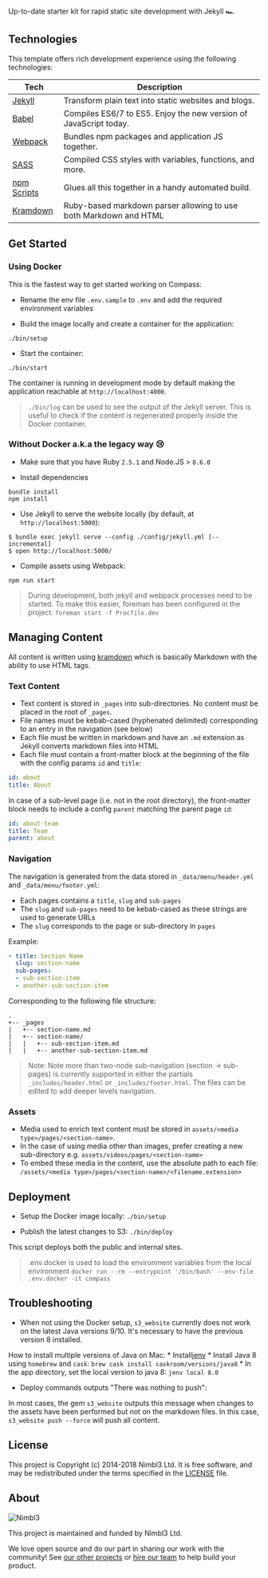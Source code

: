 Up-to-date starter kit for rapid static site development with Jekyll 🏎

## Technologies

This template offers rich development experience using the following technologies:

| **Tech**                                          | **Description**                                                   |
|---------------------------------------------------|-------------------------------------------------------------------|
| [Jekyll](https://jekyllrb.com/)                   | Transform plain text into static websites and blogs.              |  
| [Babel](http://babeljs.io)                        | Compiles ES6/7 to ES5. Enjoy the new version of JavaScript today. |
| [Webpack](https://webpack.js.org)                 | Bundles npm packages and application JS together.                 |
| [SASS](http://sass-lang.com/)                     | Compiled CSS styles with variables, functions, and more.          | 
| [npm Scripts](https://docs.npmjs.com/misc/scripts)| Glues all this together in a handy automated build.               | 
| [Kramdown](https://kramdown.gettalong.org/)       | Ruby-based markdown parser allowing to use both Markdown and HTML | 

## Get Started

### Using Docker

This is the fastest way to get started working on Compass:

* Rename the env file `.env.sample` to `.env` and add the required environment variables

* Build the image locally and create a container for the application: 

```shell
./bin/setup
```

* Start the container:

```shell
./bin/start
```

The container is running in development mode by default making the application reachable at `http://localhost:4000`.

> `./bin/log` can be used to see the output of the Jekyll server. This is useful to check if the content is regenerated 
properly inside the Docker container.

### Without Docker a.k.a the legacy way 😢

* Make sure that you have Ruby `2.5.1` and Node.JS > `8.6.0`

* Install dependencies

```shell
bundle install
npm install
```

* Use Jekyll to serve the website locally (by default, at `http://localhost:5000`):

```shell
$ bundle exec jekyll serve --config ./config/jekyll.yml [--incremental]
$ open http://localhost:5000/
```

* Compile assets using Webpack: 

```shell
npm run start
```

> During development, both jekyll and webpack processes need to be started. To make this easier, foreman has been 
configured in the project: `foreman start -f Procfile.dev`

## Managing Content

All content is written using [kramdown](https://kramdown.gettalong.org/) which is basically Markdown with the ability to use HTML tags. 

### Text Content

* Text content is stored in `_pages` into sub-directories. No content must be placed in the root of `_pages`.
* File names must be kebab-cased (hyphenated delimited) corresponding to an entry in the navigation (see below) 
* Each file must be written in markdown and have an `.md` extension as Jekyll converts markdown files into HTML
* Each file must contain a front-matter block at the beginning of the file with the config params `id` and `title`:

```yaml
id: about
title: About
```

In case of a sub-level page (i.e. not in the root directory), the front-matter block needs to include a config `parent` matching the parent page `id`:

```yaml
id: about-team
title: Team
parent: about
```

### Navigation

The navigation is generated from the data stored in `_data/menu/header.yml` and `_data/menu/footer.yml`:

* Each pages contains a `title`, `slug` and `sub-pages`
* The `slug` and `sub-pages` need to be kebab-cased as these strings are used to generate URLs
* The `slug` corresponds to the page or sub-directory in `pages`

Example:

```yaml
- title: Section Name
  slug: section-name
  sub-pages:
  - sub-section-item
  - another-sub-section-item
```

Corresponding to the following file structure:

```ascii
.
+-- _pages
|   +-- section-name.md
|   +-- section-name/
|   |   +-- sub-section-item.md
|   |   +-- another-sub-section-item.md
```

> Note: Note more than two-node sub-navigation (section -> sub-pages) is currently supported in either the partials 
`_includes/header.html` or  `_includes/footer.html`. The files can be edited to add deeper levels navigation.

### Assets

* Media used to enrich text content must be stored in `assets/<media type>/pages/<section-name>`. 
* In the case of using media other than images, prefer creating a new sub-directory e.g. `assets/videos/pages/<section-name>` 
* To embed these media in the content, use the absolute path to each file: `/assets/<media type>/pages/<section-name>/<filename.extension>`

## Deployment

* Setup the Docker image locally: `./bin/setup`

* Publish the latest changes to S3: `./bin/deploy`

This script deploys both the public and internal sites.

> .env.docker is used to load the environment variables from the local environment `docker run --rm --entrypoint '/bin/bash' --env-file .env.docker -it compass`

## Troubleshooting

* When not using the Docker setup, `s3_website` currently does not work on the latest Java versions 9/10. It's necessary 
to have the previous version 8 installed.
  
How to install multiple versions of Java on Mac:
    * Install[jenv](http://www.jenv.be/)
    * Install Java 8 using `homebrew` and `cask`: `brew cask install caskroom/versions/java8`
    * In the app directory, set the local version to java 8: `jenv local 8.0`

* Deploy commands outputs "There was nothing to push":

In most cases, the gem `s3_website` outputs this message when changes to the assets have been performed but not on the 
markdown files. In this case, `s3_website push --force` will push all content.

## License

This project is Copyright (c) 2014-2018 Nimbl3 Ltd. It is free software,
and may be redistributed under the terms specified in the [LICENSE] file.

[LICENSE]: /LICENSE

## About

![Nimbl3](https://dtvm7z6brak4y.cloudfront.net/logo/logo-repo-readme.jpg)

This project is maintained and funded by Nimbl3 Ltd.

We love open source and do our part in sharing our work with the community!
See [our other projects][community] or [hire our team][hire] to help build your product.

[community]: https://nimbl3.github.io/
[hire]: https://nimbl3.com/
